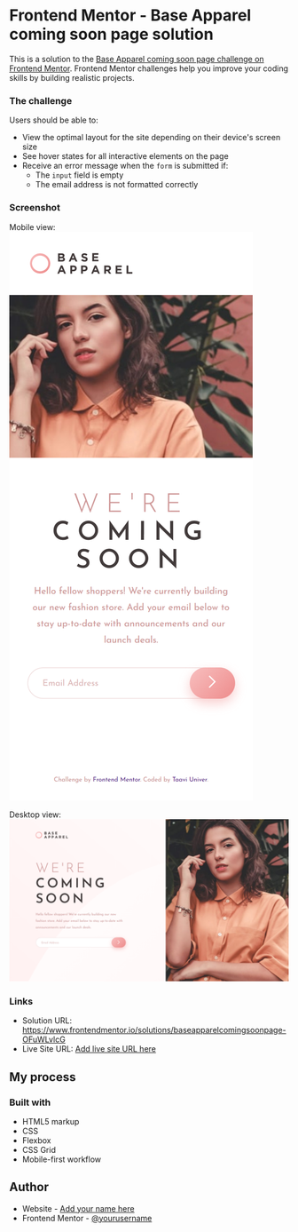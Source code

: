 # Frontend Mentor - Base Apparel coming soon page solution

This is a solution to the [Base Apparel coming soon page challenge on Frontend Mentor](https://www.frontendmentor.io/challenges/base-apparel-coming-soon-page-5d46b47f8db8a7063f9331a0). Frontend Mentor challenges help you improve your coding skills by building realistic projects. 

### The challenge

Users should be able to:

- View the optimal layout for the site depending on their device's screen size
- See hover states for all interactive elements on the page
- Receive an error message when the `form` is submitted if:
  - The `input` field is empty
  - The email address is not formatted correctly

### Screenshot

Mobile view:
![](./design/taavi-univer.github.io_base-apparel-coming-soon-page_mobile.png)

Desktop view:
![](./design/taavi-univer.github.io_base-apparel-coming-soon-page_desktop.png)

### Links

- Solution URL: https://www.frontendmentor.io/solutions/baseapparelcomingsoonpage-OFuWLvlcG
- Live Site URL: [Add live site URL here](https://your-live-site-url.com)

## My process

### Built with

- HTML5 markup
- CSS
- Flexbox
- CSS Grid
- Mobile-first workflow

## Author

- Website - [Add your name here](https://www.your-site.com)
- Frontend Mentor - [@yourusername](https://www.frontendmentor.io/profile/yourusername)

